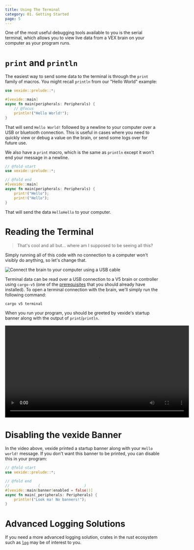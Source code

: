 ```yaml
---
title: Using The Terminal
category: 01. Getting Started
page: 5
---
```


One of the most useful debugging tools available to you is the serial terminal, which allows you to view live data from a VEX brain on your computer as your program runs.

# `print` and `println`

The easiest way to send some data to the terminal is through the `print` family of macros. You might recall `println` from our "Hello World" example:

```rs
use vexide::prelude::*;

#[vexide::main]
async fn main(peripherals: Peripherals) {
    // @focus
    println!("Hello World!");
}
```

That will send `Hello World!` followed by a newline to your computer over a USB or bluetooth connection. This is useful in cases where you need to quickly view or debug a value on the brain, or send some logs over for future use.

We also have a `print` macro, which is the same as `println` except it won't end your message in a newline.

```rs
// @fold start
use vexide::prelude::*;

// @fold end
#[vexide::main]
async fn main(peripherals: Peripherals) {
    print!("Hello");
    print!("Hello");
}
```

That will send the data `HelloHello` to your computer.

# Reading the Terminal

> That's cool and all but... where am I supposed to be seeing all this?

Simply running all of this code with no connection to a computer won't visibly do anything, so let's change that.

![Connect the brain to your computer using a USB cable](/docs/connect-brain.svg)

Terminal data can be read over a USB connection to a V5 brain or controller using `cargo-v5` (one of the [prerequisites](../prerequisites/) that you should already have installed). To open a terminal connection with the brain, we'll simply run the following command:

```sh
cargo v5 terminal
```

When you run your program, you should be greeted by vexide's startup banner along with the output of `print`/`println`.

<div style="margin-block-start: 16px; text-align: center">
  <video width="600" controls>
    <source src="/docs/terminal-demo.mp4" type="video/mp4">
  </video>
</div>

# Disabling the vexide Banner

In the video above, vexide printed a startup banner along with your `Hello world!` message. If you don't want this banner to be printed, you can disable this in your program:

```rs
// @fold start
use vexide::prelude::*;

// @fold end
//             (                    )
#[vexide::main(banner(enabled = false))]
async fn main(_peripherals: Peripherals) {
    println!("Look ma! No banners!");
}
```

# Advanced Logging Solutions

If you need a more advanced logging solution, crates in the rust ecosystem such as [`log`](https://crates.io/crates/log) may be of interest to you.
